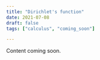```yaml
---
title: "Dirichlet's function"
date: 2021-07-08
draft: false
tags: ["calculus", "coming_soon"]

---
```


Content coming soon.